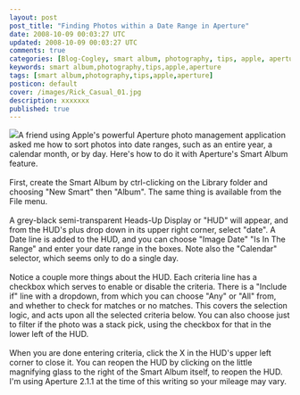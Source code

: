 ```yaml
---           
layout: post
post_title: "Finding Photos within a Date Range in Aperture"
date: 2008-10-09 00:03:27 UTC
updated: 2008-10-09 00:03:27 UTC
comments: true
categories: [Blog-Cogley, smart album, photography, tips, apple, aperture]
keywords: smart album,photography,tips,apple,aperture
tags: [smart album,photography,tips,apple,aperture]
posticon: default
cover: /images/Rick_Casual_01.jpg
description: xxxxxxx
published: true
---
```

 
[<img class="right" src="http://farm4.static.flickr.com/3099/2924894215_a978876ded.jpg" />](http://www.flickr.com/photos/81796435@N00/2924894215 "View 'Aperture Smart Album Date Range 01' on Flickr.com")A friend using Apple's powerful Aperture photo management application asked me how to sort photos into date ranges, such as an entire year, a calendar month, or by day. Here's how to do it with Aperture's Smart Album feature. <br /><br />First, create the Smart Album by ctrl-clicking on the Library folder and choosing "New Smart" then "Album". The same thing is available from the File menu. <br /><br />A grey-black semi-transparent Heads-Up Display or "HUD" will appear, and from the HUD's plus drop down in its upper right corner, select "date". A Date line is added to the HUD, and you can choose "Image Date" "Is In The Range" and enter your date range in the boxes. Note also the "Calendar" selector, which seems only to do a single day. <br /><br />Notice a couple more things about the HUD. Each criteria line has a checkbox which serves to enable or disable the criteria. There is a "Include if" line with a dropdown, from which you can choose "Any" or "All" from, and whether to check for matches or no matches. This covers the selection logic, and acts upon all the selected criteria below. You can also choose just to filter if the photo was a stack pick, using the checkbox for that in the lower left of the HUD. <br /><br />When you are done entering criteria, click the X in the HUD's upper left corner to close it. You can reopen the HUD by clicking on the little magnifying glass to the right of the Smart Album itself, to reopen the HUD. I'm using Aperture 2.1.1 at the time of this writing so your mileage may vary. <br /><br />